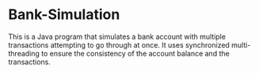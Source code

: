 # Bank-Simulation
This is a Java program that simulates a bank account with multiple transactions attempting to go through at once. It uses synchronized multi-threading to ensure the consistency of the account balance and the transactions. 
